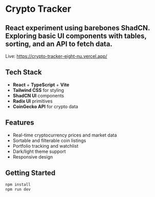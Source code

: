 
# Crypto Tracker

## React experiment using barebones ShadCN. Exploring basic UI components with tables, sorting, and an API to fetch data. 
Live: https://crypto-tracker-eight-nu.vercel.app/

## Tech Stack

- **React** + **TypeScript** + **Vite**
- **Tailwind CSS** for styling
- **ShadCN UI** components
- **Radix UI** primitives
- **CoinGecko API** for crypto data

## Features

- Real-time cryptocurrency prices and market data
- Sortable and filterable coin listings
- Portfolio tracking and watchlist
- Dark/light theme support
- Responsive design

## Getting Started

```bash
npm install
npm run dev
```
